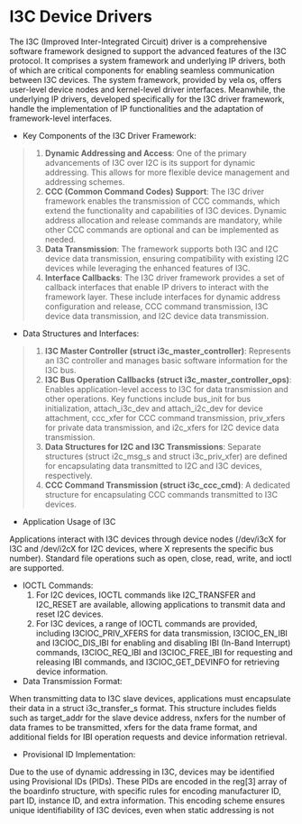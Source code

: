 I3C Device Drivers
==================

The I3C (Improved Inter-Integrated Circuit) driver is a comprehensive
software framework designed to support the advanced features of the I3C
protocol. It comprises a system framework and underlying IP drivers,
both of which are critical components for enabling seamless
communication between I3C devices. The system framework, provided by
vela os, offers user-level device nodes and kernel-level driver
interfaces. Meanwhile, the underlying IP drivers, developed specifically
for the I3C driver framework, handle the implementation of IP
functionalities and the adaptation of framework-level interfaces.

-   Key Components of the I3C Driver Framework:

> 1.  **Dynamic Addressing and Access**: One of the primary advancements
>     of I3C over I2C is its support for dynamic addressing. This allows
>     for more flexible device management and addressing schemes.
> 2.  **CCC (Common Command Codes) Support**: The I3C driver framework
>     enables the transmission of CCC commands, which extend the
>     functionality and capabilities of I3C devices. Dynamic address
>     allocation and release commands are mandatory, while other CCC
>     commands are optional and can be implemented as needed.
> 3.  **Data Transmission**: The framework supports both I3C and I2C
>     device data transmission, ensuring compatibility with existing I2C
>     devices while leveraging the enhanced features of I3C.
> 4.  **Interface Callbacks**: The I3C driver framework provides a set
>     of callback interfaces that enable IP drivers to interact with the
>     framework layer. These include interfaces for dynamic address
>     configuration and release, CCC command transmission, I3C device
>     data transmission, and I2C device data transmission.

-   Data Structures and Interfaces:

> 1.  **I3C Master Controller (struct i3c\_master\_controller)**:
>     Represents an I3C controller and manages basic software
>     information for the I3C bus.
> 2.  **I3C Bus Operation Callbacks (struct
>     i3c\_master\_controller\_ops)**: Enables application-level access
>     to I3C for data transmission and other operations. Key functions
>     include bus\_init for bus initialization, attach\_i3c\_dev and
>     attach\_i2c\_dev for device attachment, ccc\_xfer for CCC command
>     transmission, priv\_xfers for private data transmission, and
>     i2c\_xfers for I2C device data transmission.
> 3.  **Data Structures for I2C and I3C Transmissions**: Separate
>     structures (struct i2c\_msg\_s and struct i3c\_priv\_xfer) are
>     defined for encapsulating data transmitted to I2C and I3C devices,
>     respectively.
> 4.  **CCC Command Transmission (struct i3c\_ccc\_cmd)**: A dedicated
>     structure for encapsulating CCC commands transmitted to I3C
>     devices.

-   Application Usage of I3C

Applications interact with I3C devices through device nodes (/dev/i3cX
for I3C and /dev/i2cX for I2C devices, where X represents the specific
bus number). Standard file operations such as open, close, read, write,
and ioctl are supported.

-   IOCTL Commands:
    1.  For I2C devices, IOCTL commands like I2C\_TRANSFER and
        I2C\_RESET are available, allowing applications to transmit data
        and reset I2C devices.
    2.  For I3C devices, a range of IOCTL commands are provided,
        including I3CIOC\_PRIV\_XFERS for data transmission,
        I3CIOC\_EN\_IBI and I3CIOC\_DIS\_IBI for enabling and disabling
        IBI (In-Band Interrupt) commands, I3CIOC\_REQ\_IBI and
        I3CIOC\_FREE\_IBI for requesting and releasing IBI commands, and
        I3CIOC\_GET\_DEVINFO for retrieving device information.
-   Data Transmission Format:

When transmitting data to I3C slave devices, applications must
encapsulate their data in a struct i3c\_transfer\_s format. This
structure includes fields such as target\_addr for the slave device
address, nxfers for the number of data frames to be transmitted, xfers
for the data frame format, and additional fields for IBI operation
requests and device information retrieval.

-   Provisional ID Implementation:

Due to the use of dynamic addressing in I3C, devices may be identified
using Provisional IDs (PIDs). These PIDs are encoded in the reg\[3\]
array of the boardinfo structure, with specific rules for encoding
manufacturer ID, part ID, instance ID, and extra information. This
encoding scheme ensures unique identifiability of I3C devices, even when
static addressing is not
